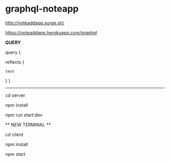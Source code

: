 # graphql-noteapp

http://noteaddapp.surge.sh/

https://noteaddapp.herokuapp.com/graphql

**QUERY**

query {
  
  reflects {
    
    text
  }
}

----------------------

cd server

npm install

npm run start:dev

** NEW TERMINAL **

cd client

npm install

npm start

